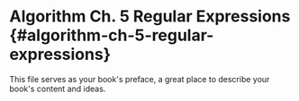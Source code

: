 # Algorithm Ch. 5 Regular Expressions {#algorithm-ch-5-regular-expressions}

This file serves as your book&#039;s preface, a great place to describe your book&#039;s content and ideas.